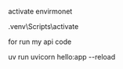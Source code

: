 activate envirmonet 

.venv\Scripts\activate

for run my api code

 uv run uvicorn hello:app --reload

 